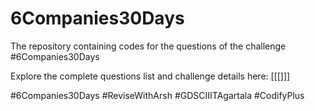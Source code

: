 # 6Companies30Days
The repository containing codes for the questions of the challenge #6Companies30Days

Explore the complete questions list and challenge details here: [[[[]]]](go.ansh.live/go/v) 

#6Companies30Days
#ReviseWithArsh
#GDSCIIITAgartala
#CodifyPlus
